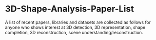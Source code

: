 # 3D-Shape-Analysis-Paper-List
A list of recent papers, libraries and datasets are collected as follows for anyone who shows interest at 3D detection, 3D representation, shape completion, 3D reconstruction, scene understanding/reconstruction.